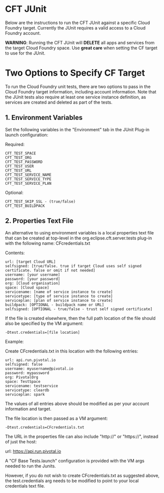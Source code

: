 
# CFT JUnit
  Below are the instructions to run the CFT JUnit against a specific Cloud Foundry target.
  Currently the JUnit requires a valid access to a Cloud Foundry account.

  **WARNING**: Running the CFT JUnit will **DELETE** all apps and services from the target Cloud Foundry space. Use **great care** when setting the CF target
  to use for the JUnit.

# Two Options to Specify CF Target
  To run the Cloud Foundry unit tests, there are two options to pass in the Cloud Foundry target information, including account information. Note that the JUnit tests also require at least one service instance definition, as services are created and deleted as part of the tests.

## 1. Environment Variables
  Set the following variables in the "Environment" tab in the JUnit Plug-in launch configuration:

  Required:
  
  ```
  CFT_TEST_SPACE
  CFT_TEST_ORG
  CFT_TEST_PASSWORD
  CFT_TEST_USER
  CFT_TEST_URL
  CFT_TEST_SERVICE_NAME
  CFT_TEST_SERVICE_TYPE
  CFT_TEST_SERVICE_PLAN
  ```

  Optional:
  ```
  CFT_TEST_SKIP_SSL - (true/false)
  CFT_TEST_BUILDPACK
  ```
  
## 2. Properties Text File
  An alternative to using environment variables is a local properties text file that can be created at top-level in the org.eclipse.cft.server.tests plug-in with the following name:
  CFcredentials.txt

  Contents:

  ```
  url: [target Cloud URL]
  selfsigned: [true/false. true if target Cloud uses self signed certificate. false or omit if not needed]
  username: [your username]
  password: [your password]
  org: [Cloud organisation]
  space: [Cloud space]
  servicename: [name of service instance to create]
  servicetype: [type of service instance to create]
  serviceplan: [plan of service instance to create]
  buildpack: [OPTIONAL - buildpack name or URL]
  selfsigned: [OPTIONAL - true/false - trust self signed certificate]
  ```

  If the file is created elsewhere, then the full path location of the file should also  be specified by the VM argument:

  ```
  -Dtest.credentials=[file location]
  ```


  Example:

  Create CFcredentials.txt in this location with the following entries:

  ```
  url: api.run.pivotal.io
  selfsigned: false
  username: myusername@pivotal.io
  password: mypassword
  org: PivotalOrg
  space: TestSpace
  servicename: testservice
  servicetype: cleardb
  serviceplan: spark
  ```


  The values of all entries above should be modified as per your account information and target.

  The file location is then passed as a VM argument:

  ```
  -Dtest.credentials=CFcredentials.txt
  ```

  The URL in the properties file can also include "http://" or "https://", instead of just the host:

  url: https://api.run.pivotal.io


  A "CF Base Tests.launch" configuration is provided with the VM args needed to run the Junits.

  However, if you do not wish to create CFcredentials.txt as suggested above, the test.credentials arg needs to be modified to point to your local credentials text file.
